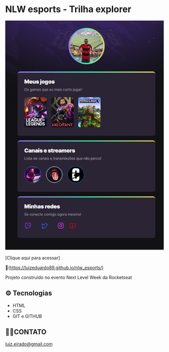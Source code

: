 # NLW esports - Trilha explorer
![preview](./.github/preview.png)

[Clique aqui para acessar] 

🔗(https://luizeduardo89.github.io/nlw_esports/)

Projeto construído no evento Next Level Week da Rocketseat
## ⚙ Tecnologias
- HTML
- CSS
- GIT e GITHUB

## 🧑‍💻CONTATO
luiz.eirado@gmail.com